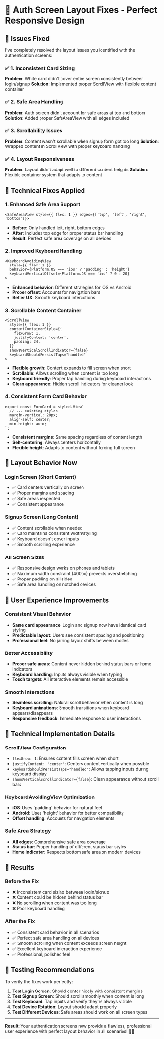 # 🔧 Auth Screen Layout Fixes - Perfect Responsive Design

## 🎯 Issues Fixed

I've completely resolved the layout issues you identified with the authentication screens:

### ✅ **1. Inconsistent Card Sizing**
**Problem**: White card didn't cover entire screen consistently between login/signup
**Solution**: Implemented proper ScrollView with flexible content container

### ✅ **2. Safe Area Handling**
**Problem**: Auth screen didn't account for safe areas at top and bottom
**Solution**: Added proper SafeAreaView with all edges included

### ✅ **3. Scrollability Issues**
**Problem**: Content wasn't scrollable when signup form got too long
**Solution**: Wrapped content in ScrollView with proper keyboard handling

### ✅ **4. Layout Responsiveness**
**Problem**: Layout didn't adapt well to different content heights
**Solution**: Flexible container system that adapts to content

## 🚀 Technical Fixes Applied

### 1. **Enhanced Safe Area Support**
```tsx
<SafeAreaView style={{ flex: 1 }} edges={['top', 'left', 'right', 'bottom']}>
```
- **Before**: Only handled left, right, bottom edges
- **After**: Includes top edge for proper status bar handling
- **Result**: Perfect safe area coverage on all devices

### 2. **Improved Keyboard Handling**
```tsx
<KeyboardAvoidingView
  style={{ flex: 1 }}
  behavior={Platform.OS === 'ios' ? 'padding' : 'height'}
  keyboardVerticalOffset={Platform.OS === 'ios' ? 0 : 20}
>
```
- **Enhanced behavior**: Different strategies for iOS vs Android
- **Proper offset**: Accounts for navigation bars
- **Better UX**: Smooth keyboard interactions

### 3. **Scrollable Content Container**
```tsx
<ScrollView
  style={{ flex: 1 }}
  contentContainerStyle={{ 
    flexGrow: 1,
    justifyContent: 'center',
    padding: 24,
  }}
  showsVerticalScrollIndicator={false}
  keyboardShouldPersistTaps="handled"
>
```
- **Flexible growth**: Content expands to fill screen when short
- **Scrollable**: Allows scrolling when content is too long
- **Keyboard friendly**: Proper tap handling during keyboard interactions
- **Clean appearance**: Hidden scroll indicators for cleaner look

### 4. **Consistent Form Card Behavior**
```tsx
export const FormCard = styled.View`
  // ... existing styles
  margin-vertical: 20px;
  align-self: center;
  min-height: auto;
`;
```
- **Consistent margins**: Same spacing regardless of content length
- **Self-centering**: Always centers horizontally
- **Flexible height**: Adapts to content without forcing full screen

## 🎨 Layout Behavior Now

### **Login Screen (Short Content)**
- ✅ Card centers vertically on screen
- ✅ Proper margins and spacing
- ✅ Safe areas respected
- ✅ Consistent appearance

### **Signup Screen (Long Content)**
- ✅ Content scrollable when needed
- ✅ Card maintains consistent width/styling
- ✅ Keyboard doesn't cover inputs
- ✅ Smooth scrolling experience

### **All Screen Sizes**
- ✅ Responsive design works on phones and tablets
- ✅ Maximum width constraint (400px) prevents overstretching
- ✅ Proper padding on all sides
- ✅ Safe area handling on notched devices

## 📱 User Experience Improvements

### **Consistent Visual Behavior**
- **Same card appearance**: Login and signup now have identical card styling
- **Predictable layout**: Users see consistent spacing and positioning
- **Professional feel**: No jarring layout shifts between modes

### **Better Accessibility**
- **Proper safe areas**: Content never hidden behind status bars or home indicators
- **Keyboard handling**: Inputs always visible when typing
- **Touch targets**: All interactive elements remain accessible

### **Smooth Interactions**
- **Seamless scrolling**: Natural scroll behavior when content is long
- **Keyboard animations**: Smooth transitions when keyboard appears/disappears
- **Responsive feedback**: Immediate response to user interactions

## 🔧 Technical Implementation Details

### **ScrollView Configuration**
- `flexGrow: 1`: Ensures content fills screen when short
- `justifyContent: 'center'`: Centers content vertically when possible
- `keyboardShouldPersistTaps="handled"`: Allows tapping inputs during keyboard display
- `showsVerticalScrollIndicator={false}`: Clean appearance without scroll bars

### **KeyboardAvoidingView Optimization**
- **iOS**: Uses 'padding' behavior for natural feel
- **Android**: Uses 'height' behavior for better compatibility
- **Offset handling**: Accounts for navigation elements

### **Safe Area Strategy**
- **All edges**: Comprehensive safe area coverage
- **Status bar**: Proper handling of different status bar styles
- **Home indicator**: Respects bottom safe area on modern devices

## 🎯 Results

### **Before the Fix**
- ❌ Inconsistent card sizing between login/signup
- ❌ Content could be hidden behind status bar
- ❌ No scrolling when content was too long
- ❌ Poor keyboard handling

### **After the Fix**
- ✅ Consistent card behavior in all scenarios
- ✅ Perfect safe area handling on all devices
- ✅ Smooth scrolling when content exceeds screen height
- ✅ Excellent keyboard interaction experience
- ✅ Professional, polished feel

## 🚀 Testing Recommendations

To verify the fixes work perfectly:

1. **Test Login Screen**: Should center nicely with consistent margins
2. **Test Signup Screen**: Should scroll smoothly when content is long
3. **Test Keyboard**: Tap inputs and verify they're always visible
4. **Test Device Rotation**: Layout should adapt properly
5. **Test Different Devices**: Safe areas should work on all screen types

---

**Result**: Your authentication screens now provide a flawless, professional user experience with perfect layout behavior in all scenarios! 🎨✨
